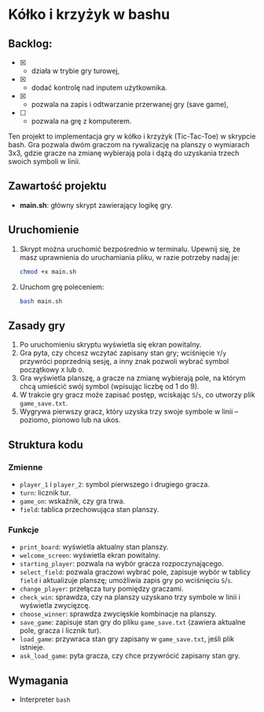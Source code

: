 # Kółko i krzyżyk w bashu
## Backlog:
- [x] - działa w trybie gry turowej,
- [x] - dodać kontrolę nad inputem użytkownika.
- [x] - pozwala na zapis i odtwarzanie przerwanej gry (save game),
- [ ] - pozwala na grę z komputerem.

Ten projekt to implementacja gry w kółko i krzyżyk (Tic-Tac-Toe) w skrypcie bash. Gra pozwala dwóm graczom na rywalizację na planszy o wymiarach 3x3, gdzie gracze na zmianę wybierają pola i dążą do uzyskania trzech swoich symboli w linii.

## Zawartość projektu
- **main.sh**: główny skrypt zawierający logikę gry.

## Uruchomienie
1. Skrypt można uruchomić bezpośrednio w terminalu. Upewnij się, że masz uprawnienia do uruchamiania pliku, w razie potrzeby nadaj je:
   ```bash
   chmod +x main.sh
   ```
2. Uruchom grę poleceniem:
   ```bash
   bash main.sh
   ```

## Zasady gry
1. Po uruchomieniu skryptu wyświetla się ekran powitalny.
2. Gra pyta, czy chcesz wczytać zapisany stan gry; wciśnięcie `Y`/`y` przywróci poprzednią sesję, a inny znak pozwoli wybrać symbol początkowy `X` lub `O`.
3. Gra wyświetla planszę, a gracze na zmianę wybierają pole, na którym chcą umieścić swój symbol (wpisując liczbę od 1 do 9).
4. W trakcie gry gracz może zapisać postęp, wciskając `S`/`s`, co utworzy plik `game_save.txt`.
5. Wygrywa pierwszy gracz, który uzyska trzy swoje symbole w linii – poziomo, pionowo lub na ukos.

## Struktura kodu

### Zmienne
- `player_1` i `player_2`: symbol pierwszego i drugiego gracza.
- `turn`: licznik tur.
- `game_on`: wskaźnik, czy gra trwa.
- `field`: tablica przechowująca stan planszy.

### Funkcje
- `print_board`: wyświetla aktualny stan planszy.
- `welcome_screen`: wyświetla ekran powitalny.
- `starting_player`: pozwala na wybór gracza rozpoczynającego.
- `select_field`: pozwala graczowi wybrać pole, zapisuje wybór w tablicy `field` i aktualizuje planszę; umożliwia zapis gry po wciśnięciu `S`/`s`.
- `change_player`: przełącza tury pomiędzy graczami.
- `check_win`: sprawdza, czy na planszy uzyskano trzy symbole w linii i wyświetla zwycięzcę.
- `choose_winner`: sprawdza zwycięskie kombinacje na planszy.
- `save_game`: zapisuje stan gry do pliku `game_save.txt` (zawiera aktualne pole, gracza i licznik tur).
- `load_game`: przywraca stan gry zapisany w `game_save.txt`, jeśli plik istnieje.
- `ask_load_game`: pyta gracza, czy chce przywrócić zapisany stan gry.

## Wymagania
- Interpreter `bash`